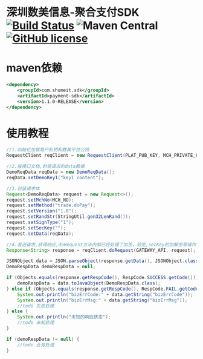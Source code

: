 # 深圳数美信息-聚合支付SDK [![Build Status](https://github.com/shumeit-projects/payment-sdk/actions/workflows/.github/workflows/maven.yml/badge.svg)](https://github.com/shumeit-projects/payment-sdk/actions) ![Maven Central](https://img.shields.io/maven-central/v/com.shumeit.sdk/payment-sdk) [![GitHub license](https://img.shields.io/github/license/shumeit-projects/payment-sdk?style=social)](https://github.com/shumeit-projects/payment-sdk/blob/master/LICENSE)

# maven依赖

```xml
<dependency>
    <groupId>com.shumeit.sdk</groupId>
    <artifactId>payment-sdk</artifactId>
    <version>1.1.0-RELEASE</version>
</dependency>
```

# 使用教程

```java
//1.初始化加载商户私钥和数美平台公钥
RequestClient reqClient = new RequestClient(PLAT_PUB_KEY, MCH_PRIVATE_KEY);

//2.按接口文档,封装请求的data数据
DemoReqData reqData = new DemoReqData();
reqData.setDemoKey1("key1 content");

//3.封装请求体
Request<DemoReqData> request = new Request<>();
request.setMchNo(MCH_NO);
request.setMethod("trade.doPay");
request.setVersion("1.0");
request.setRandStr(StringUtil.gen32LenRand());
request.setSignType("1");
request.setSecKey("");
request.setData(reqData);

//4.发送请求,获得响应,doRequest方法内部已经处理了加签，验签,secKey的加解密等操作.详见 RequestUtil#doRequest
Response<String> response = reqClient.doRequest(GATEWAY_API, request);

JSONObject data = JSON.parseObject(response.getData(), JSONObject.class);
DemoRespData demoRespData = null;

if (Objects.equals(response.getRespCode(), RespCode.SUCCESS.getCode())) {
    demoRespData = data.toJavaObject(DemoRespData.class);
} else if (Objects.equals(response.getRespCode(), RespCode.FAIL.getCode())) {
    System.out.println("bizErrCode:" + data.getString("bizErrCode"));
    System.out.println("bizErrMsg:" + data.getString("bizErrMsg"));
    //todo 失败处理
} else {
    System.out.println("未知的响应状态");
    //todo 未知处理
}

if (demoRespData != null) {
    //todo 业务处理
}

```